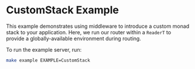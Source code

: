 # CustomStack Example

This example demonstrates using middleware to introduce a custom monad stack
to your application. Here, we run our router within a `ReaderT` to provide a
globally-available environment during routing.

To run the example server, run:

```bash
make example EXAMPLE=CustomStack
```
